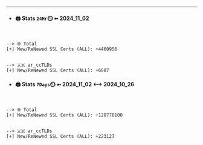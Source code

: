 

---
- #### 🖨️ **Stats** `24Hr`⏲️ ➼ 2024_11_02
```console


--> 🌐 Total
[+] New/ReNewed SSL Certs (ALL): +4460956


--> 🇦🇷 ar_ccTLDs
[+] New/ReNewed SSL Certs (ALL): +6887

```

- #### 🖨️ **Stats** `7Days`⏲️ ➼ 2024_11_02 <--> 2024_10_26
```console


--> 🌐 Total
[+] New/ReNewed SSL Certs (ALL): +128778100


--> 🇦🇷 ar_ccTLDs
[+] New/ReNewed SSL Certs (ALL): +223127

```

